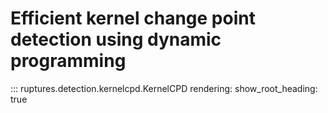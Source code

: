 # Efficient kernel change point detection using dynamic programming

::: ruptures.detection.kernelcpd.KernelCPD
    rendering:
        show_root_heading: true